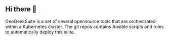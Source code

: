 ## Hi there 👋

GeoGeekSuite is a set of several opensource tools that are orchestrated within a Kubernetes cluster.
The git repos contains Ansible scripts and roles to automatically deploy this suite.
